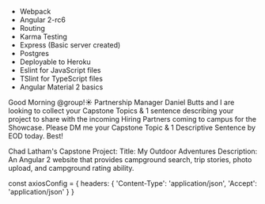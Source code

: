 - Webpack
- Angular 2-rc6
- Routing
- Karma Testing
- Express (Basic server created)
- Postgres
- Deployable to Heroku
- Eslint for JavaScript files
- TSlint for TypeScript files
- Angular Material 2 basics


Good Morning @group!:sunny: Partnership Manager Daniel Butts and I are looking to collect your Capstone Topics & 1 sentence describing your project to share with the incoming Hiring Partners coming to campus for the Showcase. Please DM me your Capstone Topic & 1 Descriptive Sentence by EOD today. Best!

Chad Latham's Capstone Project:
Title: My Outdoor Adventures
Description: An Angular 2 website that provides campground search, trip stories, photo upload, and campground rating ability.

const axiosConfig = {
  headers: {
    'Content-Type': 'application/json',
    'Accept': 'application/json'
  }
}
